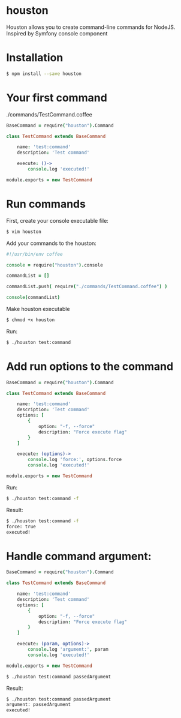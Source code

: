 # houston

Houston allows you to create command-line commands for NodeJS. Inspired by Symfony console component

# Installation

```sh
$ npm install --save houston
```

# Your first command

./commands/TestCommand.coffee

```coffee
BaseCommand = require("houston").Command

class TestCommand extends BaseCommand

    name: 'test:command'
    description: 'Test command'

    execute: ()->
        console.log 'executed!'

module.exports = new TestCommand
```

# Run commands

First, create your console executable file:

```sh
$ vim houston
```

Add your commands to the houston:

```coffee
#!/usr/bin/env coffee

console = require("houston").console

commandList = []

commandList.push( require("./commands/TestCommand.coffee") )

console(commandList)
```

Make houston executable

```sh
$ chmod +x houston
```

Run:

```sh
$ ./houston test:command
```

# Add run options to the command

```coffee
BaseCommand = require("houston").Command

class TestCommand extends BaseCommand

    name: 'test:command'
    description: 'Test command'
    options: [
        {
            option: "-f, --force"
            description: "Force execute flag"
        }
    ]

    execute: (options)->
        console.log 'force:', options.force
        console.log 'executed!'

module.exports = new TestCommand
```

Run:

```sh
$ ./houston test:command -f
```

Result:

```sh
$ ./houston test:command -f
force: true
executed!
```

# Handle command argument:

```coffee
BaseCommand = require("houston").Command

class TestCommand extends BaseCommand

    name: 'test:command'
    description: 'Test command'
    options: [
        {
            option: "-f, --force"
            description: "Force execute flag"
        }
    ]

    execute: (param, options)->
        console.log 'argument:', param
        console.log 'executed!'

module.exports = new TestCommand
```

```sh
$ ./houston test:command passedArgument
```

Result:

```sh
$ ./houston test:command passedArgument
argument: passedArgument
executed!
```

